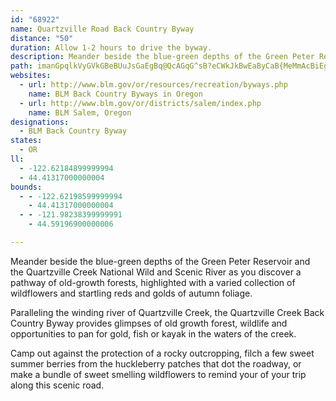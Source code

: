 ```yaml
---
id: "68922"
name: Quartzville Road Back Country Byway
distance: "50"
duration: Allow 1-2 hours to drive the byway.
description: Meander beside the blue-green depths of the Green Peter Reservoir and the Quartzville Creek National Wild and Scenic River as you discover a pathway of old-growth forests, highlighted with rocky outcroppings.
path: imanGpqlkVyGVkGBeBUuJsGaEgBq@QcAGqG^sB?eCWkJkBwEaByCaB{MeMmAcBiEgJy@sCYkBIgCRyEdAoHH_CImJ[oQQmEWaDSqAsAgC_B{D_AgJc@_Bc@s@{A}Aa@MuAOcHE}Ak@}Ay@u@q@cCoD}CaJo@_E_@mIOeAUcF}@aKKeMi@aC?m@`@sCFw@SoBiBsJo@gCYk@wCaC[e@Yw@Io@EyATkDCgBkCsd@OqAs@oK_AaFaByEoCmEwBsFaBcHg@cDKiCHyASmCiA}BiBaB}BmC_@aBs@iAsFaEcE{B}DsDcB_C_CgE}@eAaG{Ca@q@Om@i@qEY{@g@w@sBoBiBkCkA_@iCJ]M_@i@UcBHwB?y@Ga@u@_BUYiCyAsAmC_@}AqAgIQmECcCSsAWc@kBeAq@gAIy@?kARuGC{@O}@_@eA_@GcDrC}D`EmExFc@XkGdB[Ce@Os@q@_@wAEo@@kANmAf@w@nBuAb@c@tEoJLmAXaBbAsBN}@DaAUcBYi@g@k@cC_@qAg@Y]i@MyACqA\g@?iAe@aBKeBHi@EsB}@o@MgC?yBYo@]qFc@_AUiA{@o@yC_B}KcByIOsA@gBb@oC?c@_@wCD_CK}BMq@i@wAa@g@cAk@w@Gk@D}G~AyAfAyAj@iJfCyCxB_C`Cs@dA_BrDY`@mBjAY@iAY{@s@c@gBZuB|AkELgAI_ASk@c@_@eAM{HxAeADwAIkCmA}@AsBReBEwBY_@k@OuATcA\i@p@]pCq@bEmB~@iBH]?gBXsBJWl@[dBQl@s@T_ADwAa@iH]sBa@g@]]}DgB}B_BUE}@Xu@h@iAZeA_@Ya@Ow@?s@Mk@U_A_@o@iCwBUGaDEs@_@Qa@SkABs@x@gHhAsHGaDQ_CWmAWk@i@_@}ASeAe@s@s@o@kC}@{A{@]}@g@u@y@Se@}@mCo@qDO}CEyFO}@E{AYuDReBx@eDZg@Dq@r@iCBk@IgB_@qAaAaAy@CiFp@k@?]K_@Y_@e@_@mAIk@EkADiEX_BZgA`ByB~AsCb@yATyAJmCEmDSyGKk@e@kAaEsC_A[cBQ_Ae@}AIeCkBaAsA_Ak@{@Mw@}@[OwBQoDd@o@?kBMu@y@i@qAEyBHy@t@mC\mDPgFOgAUk@oCkEsAiCU_A@q@N{@h@qAHe@MgEB_Al@oDIeCJqAb@s@hAgAxAuGrA_FhAmGbDgM@y@KoBs@wAk@m@_@Qw@F{BbCiAJmOfDiCHc@UyEyFoBeAcA{Ac@mCo@kAsEy@cAy@}AgBu@_@oAFy@|AUz@Yj@}@rAgDlAyB`@_Ah@s@r@u@d@m@JkD[SNUr@SLY?oDaAgCqCeAs@q@So@SoA@_AXyBA_AYw@q@u@sA_BgAiB]q@b@iAIi@Yk@o@sEqDyBmEa@a@sCi@_CyBgFwDs@Yk@qAsCyCoAqBg@uBa@_AwDuBe@KaCEoA_@c@_@yD{FwBsBQOs@OcCyAgD_AmE?{@_@gAeB_BsGKyDDoAEeAYgBs@sAuBcDc@g@cA[cDeDU_@iAaFOgDSeB_AyBcCeBiCDs@So@_@c@eAs@iF[i@s@o@u@e@mASk@_@}BmCy@}AYaA_@eCu@wMMkAc@y@k@c@iAOgDlAiAEsAe@uEoCmAWsAr@uAfCo@x@{AjAw@J}@KeA_@s@gAsB_EiAaDMeAAy@DeBR{AD_B@wDF{@z@_DB[?e@OcA]s@oFmEyA{@aE_Ak@Ey@VgAfAeDbHmAvA_A\i@Cm@e@{@iBYeBsC}Vi@_AwAqAk@y@Sm@k@yG]y@y@g@y@P[b@Y~@_AjAs@lAeAv@aBZkAM_A_@aDvAk@Fm@Se@_Ac@sBy@sHmBsHIm@Bs@n@gCBk@MyAWm@]c@s@[sAYeAmA_AkDe@a@_@QsB[qBq@uCwBs@aAsAoDc@wB{@sB}AyAoAw@yCVmBMgCeAgKgDaFsBkCs@qDn@iBOcCeCYyAi@eB_AgBiAaBu@wBi@k@m@[eAE_ADaAXoBrD_ApAsBz@mCdBsAl@qAVwAK_A]iC_CqAcC[_DRoINsBCyBU_A_@QgGPcC_@wAm@aA}@w@qA[uAOgCNyBTs@NeA?m@Uq@m@{@eA}@iBeAsBu@i@EcCJ}Dw@oAq@i@cAIoBB{ASsFiAaH?{AN_Ar@yAhEcDb@c@Xy@t@_FfC{JtAwWIsDk@sF]{FB}@OuA?q@Jy@r@yC^k@rBoIvEuKzAgC`@gANiAOcBc@qCs@aG?_FDoFH}AKiB}BaJ}CmDKyA@_Ar@eCrA_BtAyChBsE|AoEXsBDsFEmEUeFcAcGImBBwBIs@U_@}B{@}@u@Yo@GsBMy@fAmGdA{DZiC[wGHqArAeDrF{GrQaMrEmB^yADy@[_CNoBn@eBh@yDxDuIlByDvHoMbCgFx@_DNqA@iA[iA_@qDJiA_@_C?{A^gCn@yAf@MbABdAi@Nk@?m@OiBo@cB_@yBSwEEcEJsAq@eECoDn@qBvFaIhAuDNmMmFiLm@sDK}AB{Ax@yD`@sGDmBk@gDo@_Cy@uF_A_Ct@yArAaBrBy@r@k@VeEEeAs@sF_CeJK}@DsCNqA@aARaAB_AZ}@\oCC_AfAyHJaCTyAf@eATqAEcDOwAf@oF_@yDBqC^yAhAmBb@i@x@YbAkAJ_AEe@NmCS{ERi@^Un@y@b@y@@e@q@gF^qFGaDKyABgFiAaCOkEt@{DNgFx@mEh@eARu@n@B}DqFSo@IsCR}DIcC_@{@eAs@qA}Aq@Oa@_@K}@eBsEwA{A_E_BaCcK{@oBo@oBt@Sn@FlBaCd@_ACw@{@SsADcA_@uAaBi@kBUeCIcG@yDe@eCeBiLgBaFo@gCcAqCeBs@s@_A?_B]}LiG{ImAoAkA_@y@v@c@vBo@`Ay@l@gBx@oAVo@c@Um@?e@h@s@d@FhBaAXaBIgAfByFhAmF?mMJ{CoAmB_Ak@Y@i@_@iA{Ai@_@u@Q]NyBLY_@Sk@FsAdBmBHY?s@YmENkBLa@v@}@r@mA|A_BNa@nAkIoAuIi@aBJkBXaA[eCOqByAgI}A{KYoAQqBZ{AH_D?yBMkB[{@iCaFi@mCD}A\_BFuBKgB?_D]wDGcEIgAc@u@eB[Ye@D{@^qA?qAHi@bBiDH[C}@OcA_AqA}BsBo@eAs@uC?_BXwAbDaEb@SZm@He@BeCTgBTm@h@_@x@_@X_@xAmDrAeEr@gA~@aCrA_Fi@_Cc@sEl@gFwCwM_@}EbBgIkC}AR_Ey@}@o@{Ch@sBh@_@^k@d@s@Rm@B_BIyA@eANoA`B_D`AqCpAcBTc@HeACu@K}@i@aAOe@?k@Jk@^m@VcB]yEBw@T{@BqBMq@oAuBo@m@sCkBMg@UsCJ_@VI|CGZg@D_AKwAYu@Y_@Ec@D{DhAaGnAmAx@Ef@J`A_@LeCYsF_@iERsA`C}Dl@g@Z_BH{EIeBH_Bf@iD^_FHYZaF?u@UuAcAqD}A}DAe@N_@~AyAr@eAXmADeArBiEnAy@~@]vFY\S^gA?WIe@y@qBwAs@e@a@_@y@_AaFe@cAg@{@oB_Bu@uBIqBCuEKqAt@cJvCmItCkAnIYtAsAh@MbCzCn@GXk@C_K`AoCxD`@fEoFdAYlBqAbAaCPeBa@aF@qDU}FCyCKyAcBgGUyDDmCo@_DgDeDs@g@cIaAaCqAk@mCyB_DUk@IgBD{A~BaHlByD^wAEwJz@yG\gB|AeDxAgBnCqCDu@Ai@YsAc@a@yDkBsCaFcAaCwEmDUwAHiAhB_Ez@_CvAoGnAyErAsC@e@G]c@YiB\u@S]_@Bm@X}@Dq@gA{@oALyAv@s@?wEmAKWHsA~@kCN{@?e@YgBe@cA_@[_BEcCvAy@B}Ay@uAG]JURIf@YJi@m@c@yCGmAc@m@cBQ_@e@_@yA][}IwBKk@@s@Ng@xAgCr@yBd@gI`C{J`AeDx@eBvBcBlDwBhBy@|@_ATy@@a@k@gK]wBe@s@yA{@oAeAUkADuAh@eAPy@FeAC{AYsEKk@yAaCSyAH_CXqDDoBOmH]_BuCyIqCcDeAkC]eBKoCSgBQ_@yAuAs@oBOkA_@{AmAy@eAQo@?Is@W_AKuGRyEz@_H?oAKq@iAsBi@WsAUU_@DeAb@_ATWj@]jBWd@St@}@vAuE|D{FdAmDlAk@n@y@Ng@Di@c@gAG_@Pm@bBeAx@aAXq@NmCNaIU_AEeAD_@HYn@_AhAs@~@_ARy@JmBEm@s@yAe@k@Cm@B_@j@Sv@RnAt@xA|Ax@JlBe@d@_@PYFe@CmB[eCZ{CDkAImA{AmJDk@s@sHKiDN}Ax@cElAsDj@}B\wBCi@Ug@c@_@yAAi@Qe@_@c@eAj@oGVYXIx@VnAt@TG\SJk@EoBYyC_B{M]y@e@m@iAk@e@e@M]x@gD^gCAm@Sk@UWgCcAo@s@m@kBe@eAyBoDOq@IwB?iHNk@Xa@hDgD|@_Bn@}Bn@gF\gAJs@?eAIkBLa@t@qADoBOy@_A_Bs@qBAu@Dk@^m@XqAd@aD|@eC~@Yd@DvCr@r@aBdBaCTiAE[}@_Be@YUC_BV_@EOS?eAVsAFaFDy@~BiNLgD?kC_@sCy@sDc@{EcAyC}@cBaCuBSg@Ek@DsAZmF^kDRg@XG`ElBrD`CnARnAH|BOr@_@nAgANYDYo@yBe@aE?_ATsAtBwCLiAHwD`@}DRkG?sBUeC}AuEoC_Es@g@gBSqBJsLfBuBq@oAeAY_@c@yAEy@HsA`@uBIy@aB_EMw@}AC
websites:
  - url: http://www.blm.gov/or/resources/recreation/byways.php
    name: BLM Back Country Byways in Oregon
  - url: http://www.blm.gov/or/districts/salem/index.php
    name: BLM Salem, Oregon
designations:
  - BLM Back Country Byway
states:
  - OR
ll:
  - -122.62184899999994
  - 44.41317000000004
bounds:
  - - -122.62198599999994
    - 44.41317000000004
  - - -121.98238399999991
    - 44.59196900000006

---
```


Meander beside the blue-green depths of the Green Peter Reservoir and the Quartzville Creek National Wild and Scenic River as you discover a pathway of old-growth forests, highlighted with a varied collection of wildflowers and startling reds and golds of autumn foliage.

Paralleling the winding river of Quartzville Creek, the Quartzville Creek Back Country Byway provides glimpses of old growth forest, wildlife and opportunities to pan for gold, fish or kayak in the waters of the creek.

Camp out against the protection of a rocky outcropping, filch a few sweet summer berries from the huckleberry patches that dot the roadway, or make a bundle of sweet smelling wildflowers to remind your of your trip along this scenic road.
